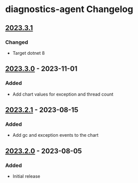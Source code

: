 <!-- Keep a Changelog guide -> https://keepachangelog.com -->

# diagnostics-agent Changelog

## [2023.3.1]

### Changed
- Target dotnet 8

## [2023.3.0] - 2023-11-01

### Added
- Add chart values for exception and thread count

## [2023.2.1] - 2023-08-15

### Added
- Add gc and exception events to the chart

## [2023.2.0] - 2023-08-05

### Added
- Initial release

[2023.3.1]: https://github.com/rafaelldi/diagnostics-agent/compare/v2023.3.0...v2023.3.1
[2023.3.0]: https://github.com/rafaelldi/diagnostics-agent/compare/v2023.2.1...v2023.3.0
[2023.2.1]: https://github.com/rafaelldi/diagnostics-agent/compare/v2023.2.0...v2023.2.1
[2023.2.0]: https://github.com/rafaelldi/diagnostics-agent/commits/v2023.2.0
